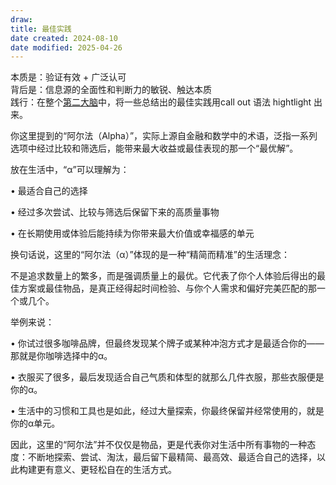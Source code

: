 ```yaml
---
draw:
title: 最佳实践
date created: 2024-08-10
date modified: 2025-04-26
---
```


本质是：验证有效 + 广泛认可  
背后是：信息源的全面性和判断力的敏锐、触达本质  
践行：在整个[第二大脑](第二大脑.md)中，将一些总结出的最佳实践用call out 语法 hightlight 出来。

你这里提到的“阿尔法（Alpha）”，实际上源自金融和数学中的术语，泛指一系列选项中经过比较和筛选后，能带来最大收益或最佳表现的那一个“最优解”。

  

放在生活中，“α”可以理解为：

• 最适合自己的选择

• 经过多次尝试、比较与筛选后保留下来的高质量事物

• 在长期使用或体验后能持续为你带来最大价值或幸福感的单元

  

换句话说，这里的“阿尔法（α）”体现的是一种“精简而精准”的生活理念：

不是追求数量上的繁多，而是强调质量上的最优。它代表了你个人体验后得出的最佳方案或最佳物品，是真正经得起时间检验、与你个人需求和偏好完美匹配的那一个或几个。

  

举例来说：

• 你试过很多咖啡品牌，但最终发现某个牌子或某种冲泡方式才是最适合你的——那就是你咖啡选择中的α。

• 衣服买了很多，最后发现适合自己气质和体型的就那么几件衣服，那些衣服便是你的α。

• 生活中的习惯和工具也是如此，经过大量探索，你最终保留并经常使用的，就是你的α单元。

  

因此，这里的“阿尔法”并不仅仅是物品，更是代表你对生活中所有事物的一种态度：不断地探索、尝试、淘汰，最后留下最精简、最高效、最适合自己的选择，以此构建更有意义、更轻松自在的生活方式。
